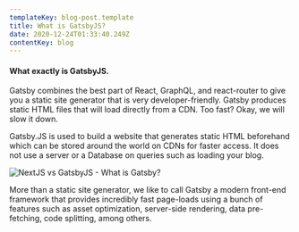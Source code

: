 ```yaml
---
templateKey: blog-post.template
title: What is GatsbyJS?
date: 2020-12-24T01:33:40.249Z
contentKey: blog
---
```

#### What exactly is GatsbyJS.

Gatsby combines the best part of React, GraphQL, and react-router to give you a static site generator that is very developer-friendly. Gatsby produces static HTML files that will load directly from a CDN. Too fast? Okay, we will slow it down.

Gatsby.JS is used to build a website that generates static HTML beforehand which can be stored around the world on CDNs for faster access. It does not use a server or a Database on queries such as loading your blog.

![NextJS vs GatsbyJS - What is Gatsby?](https://cdn.sanity.io/images/ay6gmb6r/production/274bdf6feb5f99d6692c18893301817abdf53d31-700x437.png?w=729&fm=webp&fit=max&auto=format "NextJS vs GatsbyJS - What is Gatsby?")

More than a static site generator, we like to call Gatsby a modern front-end framework that provides incredibly fast page-loads using a bunch of features such as asset optimization, server-side rendering, data pre-fetching, code splitting, among others.